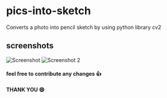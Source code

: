 # pics-into-sketch
Converts a photo into pencil sketch by using python library cv2
## screenshots
![Screenshot](https://user-images.githubusercontent.com/75438216/146953844-1a863a1c-56d1-4ca6-9916-4ac9819ef922.png)
![Screenshot 2](https://user-images.githubusercontent.com/75438216/146953929-3066798d-762e-428f-85ab-8eee1de6d889.png)
#### feel free to contribute any changes :+1:
#### THANK YOU :smile:
